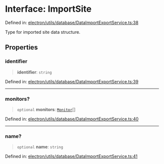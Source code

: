 # Interface: ImportSite

Defined in: [electron/utils/database/DataImportExportService.ts:38](https://github.com/Nick2bad4u/Uptime-Watcher/blob/dca5483e793478722cd3e6e125cafcec5fc771f0/electron/utils/database/DataImportExportService.ts#L38)

Type for imported site data structure.

## Properties

### identifier

> **identifier**: `string`

Defined in: [electron/utils/database/DataImportExportService.ts:39](https://github.com/Nick2bad4u/Uptime-Watcher/blob/dca5483e793478722cd3e6e125cafcec5fc771f0/electron/utils/database/DataImportExportService.ts#L39)

***

### monitors?

> `optional` **monitors**: [`Monitor`](../../../../../shared/types/interfaces/Monitor.md)[]

Defined in: [electron/utils/database/DataImportExportService.ts:40](https://github.com/Nick2bad4u/Uptime-Watcher/blob/dca5483e793478722cd3e6e125cafcec5fc771f0/electron/utils/database/DataImportExportService.ts#L40)

***

### name?

> `optional` **name**: `string`

Defined in: [electron/utils/database/DataImportExportService.ts:41](https://github.com/Nick2bad4u/Uptime-Watcher/blob/dca5483e793478722cd3e6e125cafcec5fc771f0/electron/utils/database/DataImportExportService.ts#L41)
